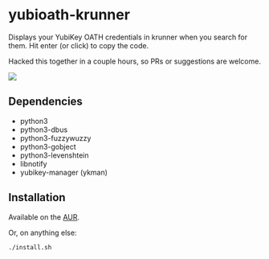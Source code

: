 # yubioath-krunner

Displays your YubiKey OATH credentials in krunner when you search for them. Hit enter (or click) to copy the code.

Hacked this together in a couple hours, so PRs or suggestions are welcome.

![](https://i.imgur.com/wrrZR4T.gif)

## Dependencies

* python3
* python3-dbus
* python3-fuzzywuzzy
* python3-gobject
* python3-levenshtein
* libnotify
* yubikey-manager (ykman)

## Installation

Available on the [AUR](https://aur.archlinux.org/packages/yubioath-krunner).

Or, on anything else:

```bash
./install.sh
```
